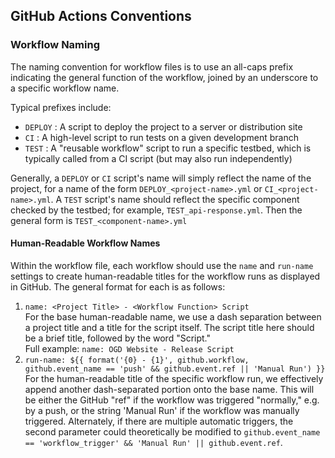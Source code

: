 ## GitHub Actions Conventions

### Workflow Naming

The naming convention for workflow files is to use an all-caps prefix indicating the general function of the workflow, joined by an underscore to a specific workflow name.

Typical prefixes include:

* `DEPLOY` : A script to deploy the project to a server or distribution site
* `CI` : A high-level script to run tests on a given development branch
* `TEST` : A "reusable workflow" script to run a specific testbed, which is typically called from a CI script (but may also run independently)

Generally, a `DEPLOY` or `CI` script's name will simply reflect the name of the project, for a name of the form `DEPLOY_<project-name>.yml` or `CI_<project-name>.yml`.
A `TEST` script's name should reflect the specific component checked by the testbed; for example, `TEST_api-response.yml`.
Then the general form is `TEST_<component-name>.yml`

#### Human-Readable Workflow Names

Within the workflow file, each workflow should use the `name` and `run-name` settings to create human-readable titles for the workflow runs as displayed in GitHub.
The general format for each is as follows:

1. `name: <Project Title> - <Workflow Function> Script`  
  For the base human-readable name, we use a dash separation between a project title and a title for the script itself.
  The script title here should be a brief title, followed by the word "Script."  
  Full example: `name: OGD Website - Release Script`
2. `run-name: ${{ format('{0} - {1}', github.workflow, github.event_name == 'push' && github.event.ref || 'Manual Run') }}`  
  For the human-readable title of the specific workflow run, we effectively append another dash-separated portion onto the base name.
  This will be either the GitHub "ref" if the workflow was triggered "normally," e.g. by a push, or the string 'Manual Run' if the workflow was manually triggered.
  Alternately, if there are multiple automatic triggers, the second parameter could theoretically be modified to `github.event_name == 'workflow_trigger' && 'Manual Run' || github.event.ref`.